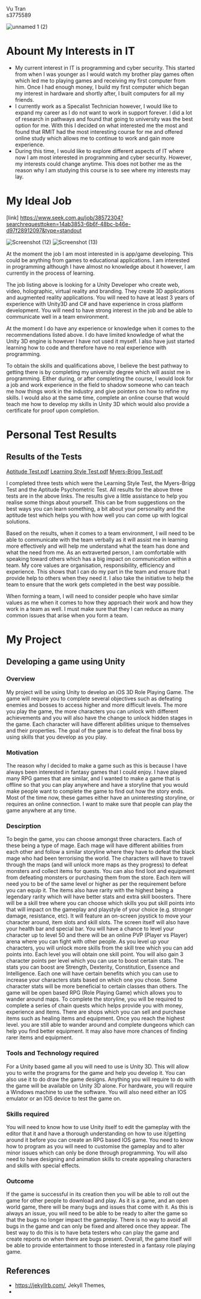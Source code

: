 Vu Tran  
s3775589

![unnamed 1  (2)](https://user-images.githubusercontent.com/48535282/54486618-8ef6f680-48de-11e9-8af6-5038a696844a.jpg)

# Abount My Interests in IT

-	My current interest in IT is programming and cyber security. This started from when I was younger as I would watch my brother play games often which led me to playing games and receiving my first computer from him. Once I had enough money, I build my first computer which began my interest in hardware and shortly after, I built computers for all my friends. 
-	I currently work as a Specalist Technician however, I would like to expand my career as I do not want to work in support forever. I did a lot of research in pathways and found that going to university was the best option for me. With this I decided on what interested me the most and found that RMIT had the most interesting course for me and offered online study which allows me to continue to work and gain more experience.
-	During this time, I would like to explore different aspects of IT where now I am most interested in programming and cyber security. However, my interests could change anytime. This does not bother me as the reason why I am studying this course is to see where my interests may lay.

# My Ideal Job

[link] https://www.seek.com.au/job/38572304?searchrequesttoken=14ab3853-6b6f-48bc-b46e-d97f28912097&type=standout

![Screenshot (12)](https://user-images.githubusercontent.com/48535282/54486490-3d01a100-48dd-11e9-804f-c216bd4e6137.png)
![Screenshot (13)](https://user-images.githubusercontent.com/48535282/54486491-3d9a3780-48dd-11e9-9c49-8e93c7d2b4ec.png)

At the moment the job I am most interested in is app/game developing. This could be anything from games to educational applications. I am interested in programming although I have almost no knowledge about it however, I am currently in the process of learning. 

The job listing above is looking for a Unity Developer who create web, video, holographic, virtual reality and branding.  They create 3D applications and augmented reality applications. You will need to have at least 3 years of experience with Unity3D and C# and have experience in cross platform development. You will need to have strong interest in the job and be able to communicate well in a team environment.

At the moment I do have any experience or knowledge when it comes to the recommendations listed above. I do have limited knowledge of what the Unity 3D engine is however I have not used it myself. I also have just started learning how to code and therefore have no real experience with programming. 

To obtain the skills and qualifications above, I believe the best pathway to getting there is by completing my university degree which will assist me in programming. Either during, or after completing the course, I would look for a job and work experience in the field to shadow someone who can teach me how things work in the industry and give pointers on how to refine my skills. I would also at the same time, complete an online course that would teach me how to develop my skills in Unity 3D which would also provide a certificate for proof upon completion. 
 

# Personal Test Results

## Results of the Tests

[Aptitude Test.pdf](https://github.com/s3775589/Assessment/files/2974871/Aptitude.Test.pdf)
[Learning Style Test.pdf](https://github.com/s3775589/Assessment/files/2974872/Learning.Style.Test.pdf)
[Myers-Brigg Test.pdf](https://github.com/s3775589/Assessment/files/2974873/Myers-Brigg.Test.pdf)

I completed three tests which were the Learning Style Test, the Myers-Brigg Test and the Aptitude Psychometric Test. All results for the above three tests are in the above links. The results give a little assistance to help you realise some things about yourself. This can be from suggestions on the best ways you can learn something, a bit about your personality and the aptitude test which helps you with how well you can come up with logical solutions.

Based on the results, when it comes to a team environment, I will need to be able to communicate with the team verbally as it will assist me in learning more effectively and will help me understand what the team has done and what the need from me. As an extraverted person, I am comfortable with speaking toward others which has a big impact on communication within a team. My core values are organisation, responsibility, efficiency and experience. This shows that I can do my part in the team and ensure that I provide help to others when they need it. I also take the initiative to help the team to ensure that the work gets completed in the best way possible.

When forming a team, I will need to consider people who have similar values as me when it comes to how they approach their work and how they work in a team as well. I must make sure that they I can reduce as many common issues that arise when you form a team.


# My Project

## Developing a game using Unity

### Overview

My project will be using Unity to develop an iOS 3D Role Playing Game.  The game will require you to complete several objectives such as defeating enemies and bosses to access higher and more difficult levels. The more you play the game, the more characters you can unlock with different achievements and you will also have the change to unlock hidden stages in the game. Each character will have different abilities unique to themselves and their properties. The goal of the game is to defeat the final boss by using skills that you develop as you play.

### Motivation

The reason why I decided to make a game such as this is because I have always been interested in fantasy games that I could enjoy. I have played many RPG games that are similar, and I wanted to make a game that is offline so that you can play anywhere and have a storyline that you would make people want to complete the game to find out how the story ends. Most of the time now, these games either have an uninteresting storyline, or requires an online connection. I want to make sure that people can play the game anywhere at any time.

### Descirption

To begin the game, you can choose amongst three characters. Each of these being a type of mage. Each mage will have different abilities from each other and follow a similar storyline where they have to defeat the black mage who had been terrorising the world. The characters will have to travel through the maps (and will unlock more maps as they progress) to defeat monsters and collect items for quests. 
You can also find loot and equipment from defeating monsters or purchasing them from the store. Each item will need you to be of the same level or higher as per the requirement before you can equip it. The items also have rarity with the highest being a legendary rarity which will have better stats and extra skill boosters. 
There will be a skill tree where you can choose which skills you put skill points into that will impact on the gameplay and playstyle of your choice (e.g. stronger damage, resistance, etc). It will feature an on-screen joystick to move your character around, item slots and skill slots. The screen itself will also have your health bar and special bar. You will have a chance to level your character up to level 50 and there will be an online PVP (Player vs Player) arena where you can fight with other people. 
As you level up your characters, you will unlock more skills from the skill tree which you can add points into. Each level you will obtain one skill point. You will also gain 3 character points per level which you can use to boost certain stats. The stats you can boost are Strength, Dexterity, Constitution, Essence and Intelligence. Each one will have certain benefits which you can use to increase your characters stats based on which one you chose. Some character stats will be more beneficial to certain classes than others.
The game will be open based RPG (Role Playing Game) which allows you to wander around maps. To complete the storyline, you will be required to complete a series of chain quests which helps provide you with money, experience and items. There are shops which you can sell and purchase items such as healing items and equipment. 
Once you reach the highest level. you are still able to wander around and complete dungeons which can help you find better equipment. It may also have more chances of finding rarer items and equipment. 

### Tools and Technology required

For a Unity based game all you will need to use is Unity 3D. This will allow you to write the programs for the game and help you develop it. You can also use it to do draw the game designs. Anything you will require to do with the game will be available on Unity 3D alone. For hardware, you will require a Windows machine to use the software. You will also need either an IOS emulator or an IOS device to test the game on. 

### Skills required

You will need to know how to use Unity itself to edit the gameplay with the editor that it and have a thorough understanding on how to use it/getting around it before you can create an RPG based IOS game. You need to know how to program as you will need to customise the gameplay and to alter minor issues which can only be done through programming. You will also need to have designing and animation skills to create appealing characters and skills with special effects.

### Outcome

If the game is successful in its creation then you will be able to roll out the game for other people to download and play. As it is a game, and an open world game, there will be many bugs and issues that come with it. As this is always an issue, you will need to be able to be ready to alter the game so that the bugs no longer impact the gameplay. There is no way to avoid all bugs in the game and can only be fixed and altered once they appear. The best way to do this is to have beta testers who can play the game and create reports on when there are bugs present. Overall, the game itself will be able to provide entertainment to those interested in a fantasy role playing game.

## References

- https://jekyllrb.com/, Jekyll Themes, 
- 
